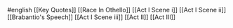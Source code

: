 #english 
[[Key Quotes]]
[[Race In Othello]]
[[Act I Scene i]]
[[Act I Scene ii]]
[[Brabantio's Speech]]
[[Act I Scene iii]]
[[Act II]]
[[Act III]]